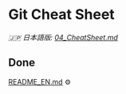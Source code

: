 # Git Cheat Sheet

_🇯🇵 日本語版: [04_CheatSheet.md](04_CheatSheet.md)_

## Done <!-- omit in toc -->
[README_EN.md](README_EN.md) ⚙️
